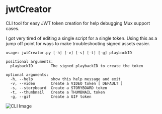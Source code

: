 # jwtCreator
CLI tool for easy JWT token creation for help debugging Mux support cases. 

I got very tired of editing a single script for a single token. Using this as a jump off point for ways to make troubleshooting signed assets easier.

```
usage: jwtCreator.py [-h] [-v] [-s] [-t] [-g] playbackID

positional arguments:
  playbackID        The signed playbackID to create the token

optional arguments:
  -h, --help        show this help message and exit
  -v, --video       Create a VIDEO token [ DEFAULT ]
  -s, --storyboard  Create a STORYBOARD token
  -t, --thumbnail   Create a THUMBNAIL token
  -g, --gif         Create a GIF token
```



![CLI Image](https://dl.dropboxusercontent.com/s/j7xozs66wf4z2pl/mux-jwtCreator.gif?dl=0)
